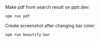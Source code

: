 Make pdf from search result on pptr.dev:
```sh
npm run pdf
```

Create screenshot after changing bar color:
```
npm run beautify-bar
```
